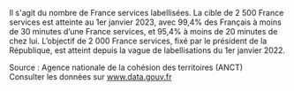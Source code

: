 <p>
Il s'agit du nombre de France services labellisées.
La cible de 2&nbsp;500 France  services est atteinte au 1er janvier 2023, avec 99,4% des Français à moins de 30 minutes d’une France services, et 95,4% à moins de 20 minutes de chez lui. L’objectif de 2&nbsp;000 France services, fixé par le président de la République, est atteint depuis la vague de labellisations du 1er janvier 2022. 
</p>
<p class="font-italic body-2">Source : Agence nationale de la cohésion des territoires (ANCT) <br> Consulter les données sur <a target="_blank" href="https://www.data.gouv.fr/fr/datasets/barometre-des-resultats-de-laction-publique/">www.data.gouv.fr</a></p>
